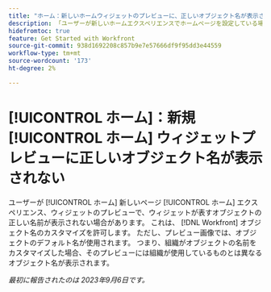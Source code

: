 ```yaml
---
title: "ホーム：新しいホームウィジェットのプレビューに、正しいオブジェクト名が表示されません"
description: 「ユーザーが新しいホームエクスペリエンスでホームページを設定している場合、ウィジェットのプレビューで、ウィジェットが表すオブジェクトの正しい名前が表示されない場合があります。 これは、Workfrontがオブジェクト名のカスタマイズを許可しているからです。 ただし、プレビュー画像では、オブジェクトのデフォルト名が使用されます。 つまり、組織がオブジェクトの名前をカスタマイズしている場合、そのプレビューには組織が使用しているものとは異なるオブジェクト名が表示されます。」
hidefromtoc: true
feature: Get Started with Workfront
source-git-commit: 938d1692208c857b9e7e57666df9f95dd3e44559
workflow-type: tm+mt
source-wordcount: '173'
ht-degree: 2%

---
```



# [!UICONTROL ホーム]：新規 [!UICONTROL ホーム] ウィジェットプレビューに正しいオブジェクト名が表示されない

ユーザーが [!UICONTROL ホーム] 新しいページ [!UICONTROL ホーム] エクスペリエンス、ウィジェットのプレビューで、ウィジェットが表すオブジェクトの正しい名前が表示されない場合があります。 これは、 [!DNL Workfront] オブジェクト名のカスタマイズを許可します。 ただし、プレビュー画像では、オブジェクトのデフォルト名が使用されます。 つまり、組織がオブジェクトの名前をカスタマイズした場合、そのプレビューには組織が使用しているものとは異なるオブジェクト名が表示されます。

_最初に報告されたのは 2023年9月6日です。_

